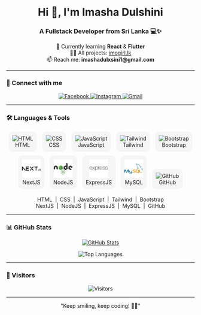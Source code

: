 <h1 align="center">Hi 👋, I'm Imasha Dulshini</h1>
<h3 align="center">A Fullstack Developer from Sri Lanka 💻✨</h3>

<p align="center">
  🌱 Currently learning <b>React</b> & <b>Flutter</b><br>
  👩‍💻 All projects: <a href="https://github.com/Imogirl">imogirl.lk</a><br>
  📫 Reach me: <b>imashadulxsini1@gmail.com</b>
</p>

---

### 🌸 Connect with me

<p align="center">
  <a href="https://www.facebook.com/Maddumage.M.I.D.R" target="_blank">
    <img src="https://img.shields.io/badge/Facebook-1877F2?style=for-the-badge&logo=facebook&logoColor=white" alt="Facebook" />
  </a>
  <a href="https://instagram.com/Maddumage.M.I.D.R" target="_blank">
    <img src="https://img.shields.io/badge/Instagram-E4405F?style=for-the-badge&logo=instagram&logoColor=white" alt="Instagram" />
  </a>
  <a href="mailto:imashadulxsini1@gmail.com">
    <img src="https://img.shields.io/badge/Gmail-D14836?style=for-the-badge&logo=gmail&logoColor=white" alt="Gmail" />
  </a>
</p>

---

### 🛠 Languages & Tools

<p align="center">
  <span style="background-color:#f5f5f5; padding:10px; border-radius:12px; margin:5px; display:inline-block;">
    <img src="https://skillicons.dev/icons?i=html" width="50" height="50" alt="HTML" title="HTML" /><br>HTML
  </span>

  <span style="background-color:#f5f5f5; padding:10px; border-radius:12px; margin:5px; display:inline-block;">
    <img src="https://skillicons.dev/icons?i=css" width="50" height="50" alt="CSS" title="CSS" /><br>CSS
  </span>

  <span style="background-color:#f5f5f5; padding:10px; border-radius:12px; margin:5px; display:inline-block;">
    <img src="https://techstack-generator.vercel.app/js-icon.svg" width="50" height="50" alt="JavaScript" title="JavaScript" /><br>JavaScript
  </span>

  <span style="background-color:#f5f5f5; padding:10px; border-radius:12px; margin:5px; display:inline-block;">
    <img src="https://skillicons.dev/icons?i=tailwind" width="50" height="50" alt="Tailwind" title="Tailwind" /><br>Tailwind
  </span>

  <span style="background-color:#f5f5f5; padding:10px; border-radius:12px; margin:5px; display:inline-block;">
    <img src="https://skillicons.dev/icons?i=bootstrap" width="50" height="50" alt="Bootstrap" title="Bootstrap" /><br>Bootstrap
  </span>

  <span style="background-color:#f5f5f5; padding:10px; border-radius:12px; margin:5px; display:inline-block;">
    <img src="https://raw.githubusercontent.com/devicons/devicon/master/icons/nextjs/nextjs-original-wordmark.svg" width="50" height="50" alt="NextJS" title="NextJS" /><br>NextJS
  </span>

  <span style="background-color:#f5f5f5; padding:10px; border-radius:12px; margin:5px; display:inline-block;">
    <img src="https://raw.githubusercontent.com/devicons/devicon/master/icons/nodejs/nodejs-original-wordmark.svg" width="50" height="50" alt="NodeJS" title="NodeJS" /><br>NodeJS
  </span>

  <span style="background-color:#f5f5f5; padding:10px; border-radius:12px; margin:5px; display:inline-block;">
    <img src="https://raw.githubusercontent.com/devicons/devicon/master/icons/express/express-original-wordmark.svg" width="50" height="50" alt="ExpressJS" title="ExpressJS" /><br>ExpressJS
  </span>

  <span style="background-color:#f5f5f5; padding:10px; border-radius:12px; margin:5px; display:inline-block;">
    <img src="https://raw.githubusercontent.com/devicons/devicon/master/icons/mysql/mysql-original-wordmark.svg" width="50" height="50" alt="MySQL" title="MySQL" /><br>MySQL
  </span>

  <span style="background-color:#f5f5f5; padding:10px; border-radius:12px; margin:5px; display:inline-block;">
    <img src="https://techstack-generator.vercel.app/github-icon.svg" width="50" height="50" alt="GitHub" title="GitHub" /><br>GitHub
  </span>
</p>

<p align="center">
  HTML &nbsp;|&nbsp; CSS &nbsp;|&nbsp; JavaScript &nbsp;|&nbsp; Tailwind &nbsp;|&nbsp; Bootstrap <br>
  NextJS &nbsp;|&nbsp; NodeJS &nbsp;|&nbsp; ExpressJS &nbsp;|&nbsp; MySQL &nbsp;|&nbsp; GitHub
</p>

---

### 📊 GitHub Stats

<p align="center">
  <a href="https://github.com/Imogirl">
    <img src="https://github-readme-stats.vercel.app/api?username=Imogirl&show_icons=true&theme=dark&count_private=true" alt="GitHub Stats" />
  </a>
</p>

<p align="center">
  <img src="https://github-readme-stats.vercel.app/api/top-langs/?username=Imogirl&layout=compact&theme=dark" alt="Top Languages" />
</p>

---

### 🌈 Visitors

<p align="center">
  <img src="https://visitor-badge.laobi.icu/badge?page_id=Imogirl.Imogirl" alt="Visitors" />
</p>

---

<p align="center">
  "Keep smiling, keep coding! 💖🚀"
</p>

